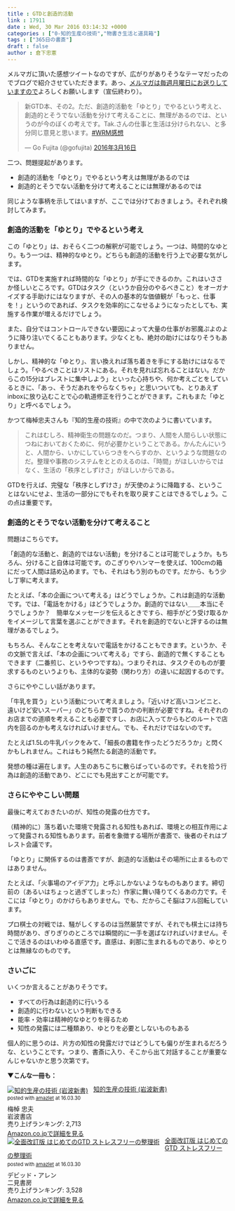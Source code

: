 ```yaml
---
title : GTDと創造的活動
link : 17911
date : Wed, 30 Mar 2016 03:14:32 +0000
categories : ["0-知的生産の技術","物書き生活と道具箱"]
tags : ["365日の書斎"]
draft : false
author : 倉下忠憲
---
```


メルマガに頂いた感想ツイートなのですが、広がりがありそうなテーマだったのでブログで紹介させていただきます。あっ、<a href="https://rashita.net/blog/?page_id=4556">メルマガは毎週月曜日にお送りしていますので</a>よろしくお願いします（宣伝終わり）。

<blockquote class="twitter-tweet" data-lang="ja"><p lang="ja" dir="ltr">新GTD本、その2。ただ、創造的活動を「ゆとり」でやるという考えと、創造的とそうでない活動を分けて考えることに、無理があるのでは、というのが今のぼくの考えです。Tak.さんの仕事と生活は分けられない、と多分同じ意見と思います。<a href="https://twitter.com/hashtag/WRM%E6%84%9F%E6%83%B3?src=hash">#WRM感想</a></p>&mdash; Go Fujita (@gofujita) <a href="https://twitter.com/gofujita/status/709904492016185345">2016年3月16日</a></blockquote>
<script async src="//platform.twitter.com/widgets.js" charset="utf-8"></script>

二つ、問題提起があります。

<ul>
<li>創造的活動を「ゆとり」でやるという考えは無理があるのでは</li>
<li>創造的とそうでない活動を分けて考えることには無理があるのでは</li>
</ul>

同じような事柄を示してはいますが、ここでは分けておきましょう。それぞれ検討してみます。

<H3>創造的活動を「ゆとり」でやるという考え</H3>

この「ゆとり」は、おそらく二つの解釈が可能でしょう。一つは、時間的なゆとり。もう一つは、精神的なゆとり。どちらも創造的活動を行う上で必要な気がします。

では、GTDを実施すれば時間的な「ゆとり」が手にできるのか。これはいささか怪しいところです。GTDはタスク（というか自分のやるべきこと）をオーガナイズする手助けにはなりますが、その人の基本的な価値観が「もっと、仕事を！」というのであれば、タスクを効率的にこなせるようになったとしても、実施する作業が増えるだけでしょう。

また、自分ではコントロールできない要因によって大量の仕事がお邪魔ぷよのように降り注いでくることもあります。少なくとも、絶対の助けにはなりそうもありません。

しかし、精神的な「ゆとり」、言い換えれば落ち着きを手にする助けにはなるでしょう。「やるべきことはリストにある。それを見れば忘れることはない。だからこの15分はブレストに集中しよう」といった心持ちや、何か考えごとをしているときに、「あっ、そうだあれをやらなくちゃ」と思いついても、とりあえずinboxに放り込むことで心の軌道修正を行うことができます。これもまた「ゆとり」と呼べるでしょう。

かつて梅棹忠夫さんも『知的生産の技術』の中で次のように書いています。

<blockquote>これはむしろ、精神衛生の問題なのだ。つまり、人間を人間らしい状態につねにおいておくために、何が必要かということである。かんたんにいうと、人間から、いかにしていらつきをへらすのか、というような問題なのだ。整理や事務のシステムをととのえるのは、「時間」がほしいからではなく、生活の「秩序としずけさ」がほしいからである。</blockquote>

GTDを行えば、完璧な「秩序としずけさ」が天使のように降臨する、ということはないにせよ、生活の一部分にでもそれを取り戻すことはできるでしょう。この点は重要です。

<H3>創造的とそうでない活動を分けて考えること</H3>

問題はこちらです。

「創造的な活動と、創造的ではない活動」を分けることは可能でしょうか。もちろん、分けること自体は可能です。のこぎりやハンマーを使えば、100cmの箱にだって人間は詰め込めます。でも、それはもう別のものです。だから、もう少し丁寧に考えます。

たとえば、「本の企画について考える」はどうでしょうか。これは創造的な活動です。では、「電話をかける」はどうでしょうか。創造的ではない＿＿本当にそうでしょうか？　簡単なメッセージを伝えるときですら、相手がどう受け取るかをイメージして言葉を選ぶことができます。それを創造的でないと評するのは無理があるでしょう。

もちろん、そんなことを考えないで電話をかけることもできます。というか、その文脈で言えば、「本の企画について考える」ですら、創造的で無くすることもできます（二番煎じ、というやつですね）。つまりそれは、タスクそのものが要求するものというよりも、主体的な姿勢（関わり方）の違いに起因するのです。

さらにややこしい話があります。

「牛乳を買う」という活動について考えましょう。「近いけど高いコンビニと、遠いけど安いスーパー」のどちらかで買うのかの判断が必要ですね。それぞれのお店までの道順を考えることも必要ですし、お店に入ってからもどのルートで店内を回るのかも考えなければいけません。でも、それだけではないのです。

たとえば1.5Lの牛乳パックをみて、「細長の書籍を作ったどうだろうか」と閃くかもしれません。これはもう純然たる創造的活動です。

発想の種は遍在します。人生のあちこちに散らばっているのです。それを拾う行為は創造的活動であり、どこにでも見出すことが可能です。

<H3>さらにややこしい問題</H3>

最後に考えておきたいのが、知性の発露の仕方です。

（精神的に）落ち着いた環境で発露される知性もあれば、環境との相互作用によって発露される知性もあります。前者を象徴する場所が書斎で、後者のそれはブレスト会議です。

「ゆとり」に関係するのは書斎ですが、創造的な活動はその場所に止まるものではありません。

たとえば、「火事場のアイデア力」と呼ぶしかないようなものもあります。締切前の（あるいはちょっと過ぎてしまった）作家に舞い降りてくるあの力です。そこには「ゆとり」のかけらもありません。でも、だからこそ脳はフル回転しています。

プロ棋士の対戦では、騒がしくするのは当然厳禁ですが、それでも棋士には持ち時間があり、ぎりぎりのところでは瞬間的に一手を選ばなければいけません。そこで活きるのはいわゆる直感です。直感は、刹那に生まれるものであり、ゆとりとは無縁なのものです。

<H3>さいごに</H3>

いくつか言えることがありそうです。

<ul>
<li>すべての行為は創造的に行いうる</li>
<li>創造的に行わないという判断もできる</li>
<li>能率・効率は精神的なゆとりを得るため</li>
<li>知性の発露には二種類あり、ゆとりを必要としないものもある</li>
</ul>

個人的に思うのは、片方の知性の発露だけではどうしても偏りが生まれるだろうな、ということです。つまり、書斎に入り、そこから出て対話することが重要なんじゃないかと思う次第です。

<strong>▼こんな一冊も：</strong>

<div class="amazlet-box" style="margin-bottom:0px;"><div class="amazlet-image" style="float:left;margin:0px 12px 1px 0px;"><a href="http://www.amazon.co.jp/exec/obidos/ASIN/4004150930/rashita1000-22/ref=nosim/" name="amazletlink" target="_blank"><img src="http://ecx.images-amazon.com/images/I/41Q9KKMZYAL._SL160_.jpg" alt="知的生産の技術 (岩波新書)" style="border: none;" /></a></div><div class="amazlet-info" style="line-height:120%; margin-bottom: 10px"><div class="amazlet-name" style="margin-bottom:10px;line-height:120%"><a href="http://www.amazon.co.jp/exec/obidos/ASIN/4004150930/rashita1000-22/ref=nosim/" name="amazletlink" target="_blank">知的生産の技術 (岩波新書)</a><div class="amazlet-powered-date" style="font-size:80%;margin-top:5px;line-height:120%">posted with <a href="http://www.amazlet.com/" title="amazlet" target="_blank">amazlet</a> at 16.03.30</div></div><div class="amazlet-detail">梅棹 忠夫 <br />岩波書店 <br />売り上げランキング: 2,713<br /></div><div class="amazlet-sub-info" style="float: left;"><div class="amazlet-link" style="margin-top: 5px"><a href="http://www.amazon.co.jp/exec/obidos/ASIN/4004150930/rashita1000-22/ref=nosim/" name="amazletlink" target="_blank">Amazon.co.jpで詳細を見る</a></div></div></div><div class="amazlet-footer" style="clear: left"></div></div>

<div class="amazlet-box" style="margin-bottom:0px;"><div class="amazlet-image" style="float:left;margin:0px 12px 1px 0px;"><a href="http://www.amazon.co.jp/exec/obidos/ASIN/4576151878/rashita1000-22/ref=nosim/" name="amazletlink" target="_blank"><img src="http://ecx.images-amazon.com/images/I/41Gfb0smOyL._SL160_.jpg" alt="全面改訂版 はじめてのGTD ストレスフリーの整理術" style="border: none;" /></a></div><div class="amazlet-info" style="line-height:120%; margin-bottom: 10px"><div class="amazlet-name" style="margin-bottom:10px;line-height:120%"><a href="http://www.amazon.co.jp/exec/obidos/ASIN/4576151878/rashita1000-22/ref=nosim/" name="amazletlink" target="_blank">全面改訂版 はじめてのGTD ストレスフリーの整理術</a><div class="amazlet-powered-date" style="font-size:80%;margin-top:5px;line-height:120%">posted with <a href="http://www.amazlet.com/" title="amazlet" target="_blank">amazlet</a> at 16.03.30</div></div><div class="amazlet-detail">デビッド・アレン <br />二見書房 <br />売り上げランキング: 3,528<br /></div><div class="amazlet-sub-info" style="float: left;"><div class="amazlet-link" style="margin-top: 5px"><a href="http://www.amazon.co.jp/exec/obidos/ASIN/4576151878/rashita1000-22/ref=nosim/" name="amazletlink" target="_blank">Amazon.co.jpで詳細を見る</a></div></div></div><div class="amazlet-footer" style="clear: left"></div></div>


